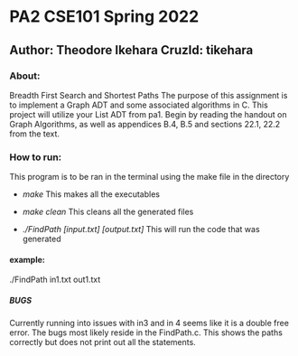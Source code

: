 # PA2 CSE101 Spring 2022
## Author: Theodore Ikehara CruzId: tikehara

### About:
Breadth First Search and Shortest Paths
The purpose of this assignment is to implement a Graph ADT and some associated algorithms in C. This
project will utilize your List ADT from pa1. Begin by reading the handout on Graph Algorithms, as well
as appendices B.4, B.5 and sections 22.1, 22.2 from the text.

### How to run:
This program is to be ran in the terminal using the make file in the directory

- *make* This makes all the executables
- *make clean* This cleans all the generated files

- *./FindPath [input.txt] [output.txt]* This will run the code that was generated

#### example:
./FindPath in1.txt out1.txt

##### BUGS
Currently running into issues with in3 and in 4 seems like it is a double free
error. The bugs most likely reside in the FindPath.c. This shows the paths
correctly but does not print out all the statements.

